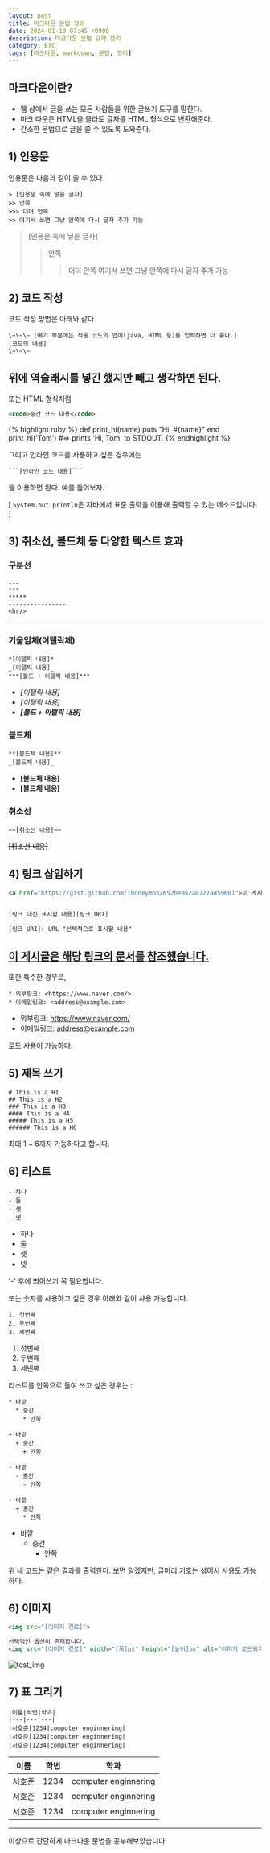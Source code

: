```yaml
---
layout: post
title: 마크다운 문법 정리
date: 2024-01-10 07:45 +0900
description: 마크다운 문법 요약 정리
category: ETC
tags: [마크다운, markdown, 문법, 정리]
---
```


## 마크다운이란?
- 웹 상에서 글을 쓰는 모든 사람들을 위한 글쓰기 도구를 말한다.
- 마크 다운은 HTML을 몰라도 글자를 HTML 형식으로 변환해준다.
- 간소한 문법으로 글을 쓸 수 있도록 도와준다.

## 1) 인용문
인용문은 다음과 같이 쓸 수 있다.
~~~
> [인용문 속에 넣을 글자]
>> 안쪽
>>> 더더 안쪽
>> 여기서 쓰면 그냥 안쪽에 다시 글자 추가 가능
~~~
> [인용문 속에 넣을 글자]
>> 안쪽
>>> 더더 안쪽
>> 여기서 쓰면 그냥 안쪽에 다시 글자 추가 가능

## 2) 코드 작성
코드 작성 방법은 아래와 같다.
~~~
\~\~\~ [여기 부분에는 적을 코드의 언어(java, HTML 등)를 입력하면 더 좋다.]
[코드의 내용]
\~\~\~
~~~
위에 역슬래시를 넣긴 했지만 빼고 생각하면 된다.
---
또는 HTML 형식처럼
~~~ HTML
<code>중간 코드 내용</code>
~~~

{% highlight ruby %}
def print_hi(name)
  puts "Hi, #{name}"
end
print_hi('Tom')
#=> prints 'Hi, Tom' to STDOUT.
{% endhighlight %}

그리고 인라인 코드를 사용하고 싶은 경우에는
~~~
```[인라인 코드 내용]```
~~~
을 이용하면 된다.
예를 들어보자.

[ ```System.out.println```은 자바에서 표준 출력을 이용해 출력할 수 있는 메소드입니다. ] 

## 3) 취소선, 볼드체 등 다양한 텍스트 효과
### 구분선
~~~
---
***
*****
----------------
<hr/>
~~~
---

### 기울임체(이탤릭체)
~~~
*[이탤릭 내용]*
_[이탤릭 내용]_
***[볼드 + 이탤릭 내용]***
~~~
- *[이탤릭 내용]*
- _[이탤릭 내용]_
- ***[볼드 + 이탤릭 내용]***

### 볼드체
~~~
**[볼드체 내용]**
_[볼드체 내용]_
~~~
- **[볼드체 내용]**
- __[볼드체 내용]__

### 취소선
~~~
~~[취소선 내용]~~
~~~
~~[취소선 내용]~~

## 4) 링크 삽입하기
~~~HTML
<a href="https://gist.github.com/ihoneymon/652be052a0727ad59601">이 게시글은 해당 링크의 문서를 참조했습니다.</a>


[링크 대신 표시할 내용][링크 URI]

[링크 URI]: URL "선택적으로 표시할 내용"
~~~
<a href="https://gist.github.com/ihoneymon/652be052a0727ad59601">이 게시글은 해당 링크의 문서를 참조했습니다.</a>
---
또한 특수한 경우로,
~~~
* 외부링크: <https://www.naver.com/>
* 이메일링크: <address@example.com>
~~~
* 외부링크: <https://www.naver.com/>
* 이메일링크: <address@example.com>

로도 사용이 가능하다.

## 5) 제목 쓰기
~~~
# This is a H1
## This is a H2
### This is a H3
#### This is a H4
##### This is a H5
###### This is a H6
~~~ 
최대 1 ~ 6까지 가능하다고 합니다.

## 6) 리스트
~~~
- 하나
- 둘
- 셋
- 넷
~~~
- 하나
- 둘
- 셋
- 넷

'-' 후에 띄어쓰기 꼭 필요합니다.

또는 숫자를 사용하고 싶은 경우 아래와 같이 사용 가능합니다.
~~~
1. 첫번째
2. 두번째
3. 세번째
~~~

1. 첫번째
2. 두번째
3. 세번째

리스트를 안쪽으로 들여 쓰고 싶은 경우는 :
~~~
* 바깥
  * 중간
    * 안쪽

+ 바깥
  + 중간
    + 안쪽

- 바깥
  - 중간
    - 안쪽

- 바깥
  + 중간
    * 안쪽
~~~
- 바깥
  + 중간
    * 안쪽

위 네 코드는 같은 결과를 출력한다.
보면 알겠지만, 글머리 기호는 섞어서 사용도 가능하다.

## 6) 이미지
~~~HTML
<img src="[이미지 경로]">

선택적인 옵션이 존재합니다.
<img src="[이미지 경로]" width="[폭]px" height="[높이]px" alt="이미지 로드되지 않았을 때 글자">
~~~
<img src="https://henryseo1000.github.io/assets/img/IMG_1087.PNG" alt="test_img">

## 7) 표 그리기
~~~
|이름|학번|학과|
|---|---|---|
|서호준|1234|computer enginnering|
|서호준|1234|computer enginnering|
|서호준|1234|computer enginnering|
~~~

| 이름 | 학번 | 학과 |
|:-----:|:-----:|:-----:|
|서호준|1234|computer enginnering|
|서호준|1234|computer enginnering|
|서호준|1234|computer enginnering|

---
이상으로 간단하게 마크다운 문법을 공부해보았습니다.
